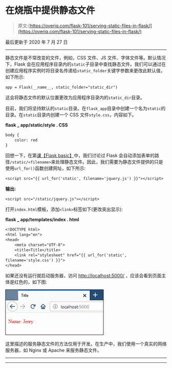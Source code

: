 # 在烧瓶中提供静态文件

> 原文:[https://overiq.com/flask-101/serving-static-files-in-flask/](https://overiq.com/flask-101/serving-static-files-in-flask/)

最后更新于 2020 年 7 月 27 日

* * *

静态文件是不常改变的文件，例如，CSS 文件、JS 文件、字体文件等。默认情况下，Flask 会在应用程序目录内的`static`子目录中查找静态文件。我们可以通过在创建应用程序实例时将目录名传递给`static_folder`关键字参数来更改此默认值，如下所示:

```
app = Flask(__name__, static_folder="static_dir")

```

这会将静态文件的默认位置更改为应用程序目录内的`static_dir`目录。

目前，我们将坚持默认的`static`目录。在`flask_app`目录中创建一个名为`static`的目录。在`static`目录内创建一个 CSS 文件`style.css`，内容如下。

**flask _ app/static/style . CSS**

```
body {
    color: red
}

```

回想一下，在第[课【Flask basic】](/flask-101/flask-basics/)中，我们讨论过 Flask 会自动添加表单的路径`/static/<filename>`来处理静态文件。因此，我们需要为静态文件提供的只是使用`url_for()`函数创建网址，如下所示:

```
<script src="{{ url_for('static', filename='jquery.js') }}"></script>

```

**输出:**

```
<script src="/static/jquery.js"></script>

```

打开`index.html`模板，添加`<link>`标签如下(更改突出显示):

**flask _ app/templates/index . html**

```
<!DOCTYPE html>
<html lang="en">
<head>
    <meta charset="UTF-8">
    <title>Title</title>
    <link rel="stylesheet" href="{{ url_for('static', filename='style.css') }}">
</head>

```

如果还没有运行就启动服务器，访问 [http://localhost:5000/](http://localhost:5000/) ，应该会看到页面主体是红色的，如下图:

![](img/b76de5ef7607120d54ce5b66881db1e9.png)

这里描述的服务静态文件的方法仅用于开发。在生产中，我们使用一个真实的网络服务器，如 Nginx 或 Apache 来服务静态文件。

* * *

* * *
